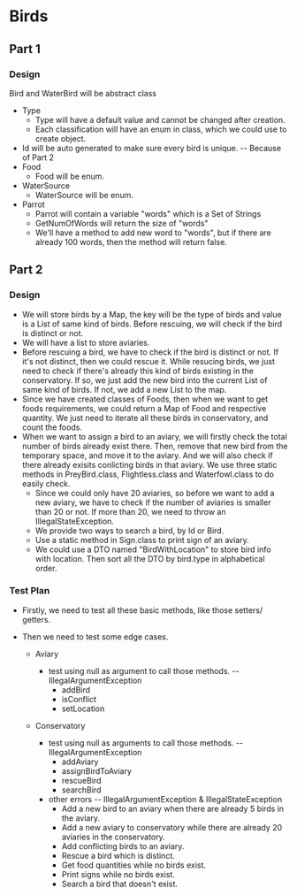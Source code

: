 # Birds
## Part 1
### Design
Bird and WaterBird will be abstract class
* Type
    * Type will have a default value and cannot be changed after creation.
    * Each classification will have an enum in class, which we could use to create object.
* Id will be auto generated to make sure every bird is unique. -- Because of Part 2
* Food
    * Food will be enum.
* WaterSource
    * WaterSource will be enum.
* Parrot
    * Parrot will contain a variable "words" which is a Set of Strings
    * GetNumOfWords will return the size of "words"
    * We'll have a method to add new word to "words", but if there are already 100 words, then the method will return false.

## Part 2
### Design
* We will store birds by a Map, the key will be the type of birds and value is a List of same kind of birds. Before rescuing, we will check if the bird is distinct or not.
* We will have a list to store aviaries.
* Before rescuing a bird, we have to check if the bird is distinct or not. If it's not distinct, then we could rescue it. While resucing birds, we just need to check if there's already this kind of birds existing in the conservatory. If so, we just add the new bird into the current List of same kind of birds. If not, we add a new List to the map.
* Since we have created classes of Foods, then when we want to get foods requirements, we could return a Map of Food and respective quantity. We just need to iterate all these birds in conservatory, and count the foods.
* When we want to assign a bird to an aviary, we will firstly check the total number of birds already exist there. Then, remove that new bird from the temporary space, and move it to the aviary. And we will also check if there already exisits conlicting birds in that aviary. We use three static methods in PreyBird.class, Flightless.class and Waterfowl.class to do easily check.
    * Since we could only have 20 aviaries, so before we want to add a new aviary, we have to check if the number of aviaries is smaller than 20 or not. If more than 20, we need to throw an IllegalStateException.
    * We provide two ways to search a bird, by Id or Bird.
    * Use a static method in Sign.class to print sign of an aviary.
    * We could use a DTO named "BirdWithLocation" to store bird info with location. Then sort all the DTO by bird.type in alphabetical order.
    
### Test Plan
* Firstly, we need to test all these basic methods, like those setters/ getters.

* Then we need to test some edge cases.
    * Aviary
        * test using null as argument to call those methods. -- IllegalArgumentException
            * addBird
            * isConflict
            * setLocation
        
    * Conservatory
        * test using null as arguments to call those methods. -- IllegalArgumentException
            * addAviary
            * assignBirdToAviary
            * rescueBird
            * searchBird
        * other errors -- IllegalArgumentException & IllegalStateException
            * Add a new bird to an aviary when there are already 5 birds in the aviary.
            * Add a new aviary to conservatory while there are already 20 aviaries in the conservatory.
            * Add conflicting birds to an aviary.
            * Rescue a bird which is distinct.
            * Get food quantities while no birds exist.
            * Print signs while no birds exist.
            * Search a bird that doesn't exist.